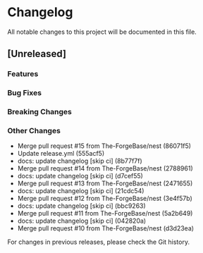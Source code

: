 # Changelog

All notable changes to this project will be documented in this file.

## [Unreleased]

### Features

### Bug Fixes

### Breaking Changes

### Other Changes
* Merge pull request #15 from The-ForgeBase/nest (86071f5)
* Update release.yml (555acf5)
* docs: update changelog [skip ci] (8b77f7f)
* Merge pull request #14 from The-ForgeBase/nest (2788961)
* docs: update changelog [skip ci] (d7cef55)
* Merge pull request #13 from The-ForgeBase/nest (2471655)
* docs: update changelog [skip ci] (21cdc54)
* Merge pull request #12 from The-ForgeBase/nest (3e4f57b)
* docs: update changelog [skip ci] (bbc9263)
* Merge pull request #11 from The-ForgeBase/nest (5a2b649)
* docs: update changelog [skip ci] (042820a)
* Merge pull request #10 from The-ForgeBase/nest (d3d23ea)

For changes in previous releases, please check the Git history.
